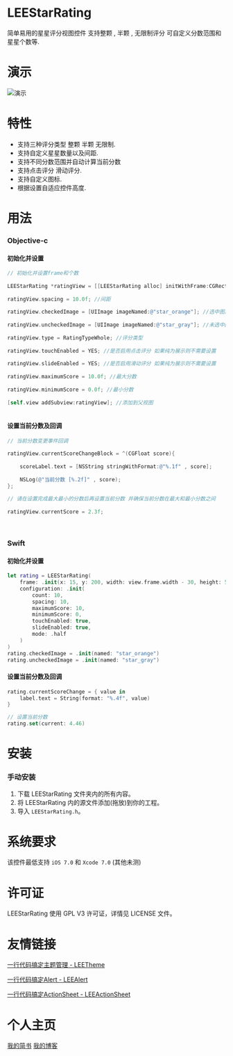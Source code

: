 # LEEStarRating

简单易用的星星评分视图控件 支持整颗 , 半颗 , 无限制评分 可自定义分数范围和星星个数等.

演示
==============
![演示](https://github.com/lixiang1994/LEEStarRating/blob/master/demo.gif)

特性
==============
- 支持三种评分类型 整颗 半颗 无限制.
- 支持自定义星星数量以及间距.
- 支持不同分数范围并自动计算当前分数
- 支持点击评分 滑动评分.
- 支持自定义图标.
- 根据设置自适应控件高度.

用法
==============

### Objective-c

#### 初始化并设置

```objective-c
// 初始化并设置frame和个数
        
LEEStarRating *ratingView = [[LEEStarRating alloc] initWithFrame:CGRectMake(15, 100, CGRectGetWidth(self.view.frame) - 30, 0) Count:10]; 
        
ratingView.spacing = 10.0f; //间距
        
ratingView.checkedImage = [UIImage imageNamed:@"star_orange"]; //选中图片
        
ratingView.uncheckedImage = [UIImage imageNamed:@"star_gray"]; //未选中图片
        
ratingView.type = RatingTypeWhole; //评分类型
        
ratingView.touchEnabled = YES; //是否启用点击评分 如果纯为展示则不需要设置
        
ratingView.slideEnabled = YES; //是否启用滑动评分 如果纯为展示则不需要设置
        
ratingView.maximumScore = 10.0f; //最大分数
        
ratingView.minimumScore = 0.0f; //最小分数
        
[self.view addSubview:ratingView]; //添加到父视图
        
```

#### 设置当前分数及回调

```objective-c
// 当前分数变更事件回调
        
ratingView.currentScoreChangeBlock = ^(CGFloat score){
            
    scoreLabel.text = [NSString stringWithFormat:@"%.1f" , score];
            
    NSLog(@"当前分数 [%.2f]" , score);
};
        
// 请在设置完成最大最小的分数后再设置当前分数 并确保当前分数在最大和最小分数之间
        
ratingView.currentScore = 2.3f;
```
    
### Swift

#### 初始化并设置

```swift
let rating = LEEStarRating(
    frame: .init(x: 15, y: 200, width: view.frame.width - 30, height: 50),
    configuration: .init(
        count: 10,
        spacing: 10,
        maximumScore: 10,
        minimumScore: 0,
        touchEnabled: true,
        slideEnabled: true,
        mode: .half
    )
)
rating.checkedImage = .init(named: "star_orange")
rating.uncheckedImage = .init(named: "star_gray")
```

#### 设置当前分数及回调

```swift
rating.currentScoreChange = { value in
    label.text = String(format: "%.4f", value)
}

// 设置当前分数
rating.set(current: 4.46)
```


安装
==============

### 手动安装

1. 下载 LEEStarRating 文件夹内的所有内容。
2. 将 LEEStarRating 内的源文件添加(拖放)到你的工程。
3. 导入 `LEEStarRating.h`。

系统要求
==============
该控件最低支持 `iOS 7.0` 和 `Xcode 7.0` (其他未测)

许可证
==============
LEEStarRating 使用 GPL V3 许可证，详情见 LICENSE 文件。

友情链接
==============
[一行代码搞定主题管理 - LEETheme](https://github.com/lixiang1994/LEETheme)

[一行代码搞定Alert - LEEAlert](https://github.com/lixiang1994/LEEAlert)

[一行代码搞定ActionSheet - LEEActionSheet](https://github.com/lixiang1994/LEEActionSheet)

个人主页
==============
[我的简书](http://www.jianshu.com/users/a6da0db100c8)
[我的博客](http://www.lee1994.com)
